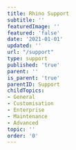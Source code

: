 ```yaml
---
title: Rhino Support
subtitle: ''
featuredImage: ''
featured: 'false'
date: '2021-01-01'
updated: ''
url: "/support"
type: support
published: 'true'
parent: ''
is_parent: 'true'
parentID: Support
childTopics:
- General
- Customisation
- Enterprise
- Maintenance
- Advanced
topic: ''
order: '0'
---
```

